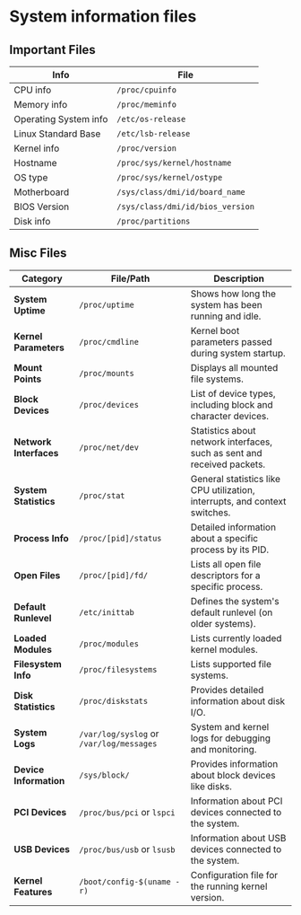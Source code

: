 # System information files

## Important Files
|    Info   |    File     |
| ----------| ----------- |
| CPU info  | `/proc/cpuinfo` | 
| Memory info | `/proc/meminfo` |
| Operating System info | `/etc/os-release` |
| Linux Standard Base | `/etc/lsb-release` |
| Kernel info | `/proc/version` |
| Hostname | `/proc/sys/kernel/hostname` |
| OS type  | `/proc/sys/kernel/ostype` |
| Motherboard  | `/sys/class/dmi/id/board_name` |
| BIOS Version | `/sys/class/dmi/id/bios_version` |
| Disk info    | `/proc/partitions` |

## Misc Files

| **Category**           | **File/Path**                        | **Description**                                                                 |
|-------------------------|--------------------------------------|---------------------------------------------------------------------------------|
| **System Uptime**       | `/proc/uptime`                      | Shows how long the system has been running and idle.                           |
| **Kernel Parameters**   | `/proc/cmdline`                     | Kernel boot parameters passed during system startup.                           |
| **Mount Points**        | `/proc/mounts`                      | Displays all mounted file systems.                                             |
| **Block Devices**       | `/proc/devices`                     | List of device types, including block and character devices.                   |
| **Network Interfaces**  | `/proc/net/dev`                     | Statistics about network interfaces, such as sent and received packets.        |
| **System Statistics**   | `/proc/stat`                        | General statistics like CPU utilization, interrupts, and context switches.     |
| **Process Info**        | `/proc/[pid]/status`                | Detailed information about a specific process by its PID.                      |
| **Open Files**          | `/proc/[pid]/fd/`                   | Lists all open file descriptors for a specific process.                        |
| **Default Runlevel**    | `/etc/inittab`                      | Defines the system's default runlevel (on older systems).                      |
| **Loaded Modules**      | `/proc/modules`                     | Lists currently loaded kernel modules.                                         |
| **Filesystem Info**     | `/proc/filesystems`                 | Lists supported file systems.                                                  |
| **Disk Statistics**     | `/proc/diskstats`                   | Provides detailed information about disk I/O.                                  |
| **System Logs**         | `/var/log/syslog` or `/var/log/messages` | System and kernel logs for debugging and monitoring.                          |
| **Device Information**  | `/sys/block/`                       | Provides information about block devices like disks.                           |
| **PCI Devices**         | `/proc/bus/pci` or `lspci`          | Information about PCI devices connected to the system.                         |
| **USB Devices**         | `/proc/bus/usb` or `lsusb`          | Information about USB devices connected to the system.                         |
| **Kernel Features**     | `/boot/config-$(uname -r)`          | Configuration file for the running kernel version.                             |
